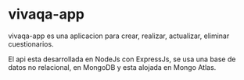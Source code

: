 # vivaqa-app

vivaqa-app es una aplicacion para crear, realizar, actualizar, eliminar cuestionarios.

El api esta desarrollada en NodeJs con ExpressJs, se usa una base de datos no relacional, en MongoDB y esta alojada en Mongo Atlas.
